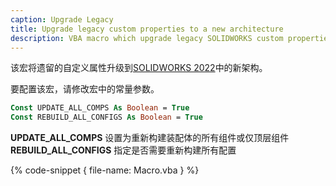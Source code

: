```yaml
---
caption: Upgrade Legacy
title: Upgrade legacy custom properties to a new architecture
description: VBA macro which upgrade legacy SOLIDWORKS custom properties to a new architecture in SOLIDWORKS 2022
---
```

该宏将遗留的自定义属性升级到[SOLIDWORKS 2022](https://help.solidworks.com/2022/english/solidworks/sldworks/c_custom_properties_architecture.htm)中的新架构。

要配置该宏，请修改宏中的常量参数。

~~~ vb
Const UPDATE_ALL_COMPS As Boolean = True
Const REBUILD_ALL_CONFIGS As Boolean = True
~~~

**UPDATE_ALL_COMPS** 设置为重新构建装配体的所有组件或仅顶层组件
**REBUILD_ALL_CONFIGS** 指定是否需要重新构建所有配置

{% code-snippet { file-name: Macro.vba } %}